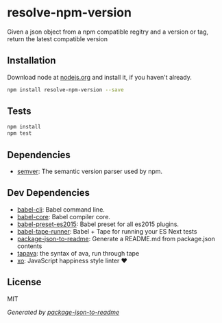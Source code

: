 # resolve-npm-version 

Given a json object from a npm compatible regitry and a version or tag, return the latest compatible version

## Installation

Download node at [nodejs.org](http://nodejs.org) and install it, if you haven't already.

```sh
npm install resolve-npm-version --save
```


## Tests

```sh
npm install
npm test
```

## Dependencies

- [semver](https://github.com/npm/node-semver): The semantic version parser used by npm.

## Dev Dependencies

- [babel-cli](https://github.com/babel/babel/tree/master/packages): Babel command line.
- [babel-core](https://github.com/babel/babel/tree/master/packages): Babel compiler core.
- [babel-preset-es2015](https://github.com/babel/babel/tree/master/packages): Babel preset for all es2015 plugins.
- [babel-tape-runner](https://github.com/wavded/babel-tape-runner): Babel + Tape for running your ES Next tests
- [package-json-to-readme](https://github.com/zeke/package-json-to-readme): Generate a README.md from package.json contents
- [tapava](https://github.com/kesla/tapava): the syntax of ava, run through tape
- [xo](https://github.com/sindresorhus/xo): JavaScript happiness style linter ❤️


## License

MIT

_Generated by [package-json-to-readme](https://github.com/zeke/package-json-to-readme)_
